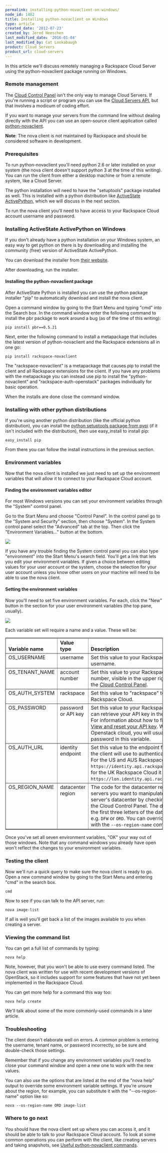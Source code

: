 ```yaml
---
permalink: installing-python-novaclient-on-windows/
node_id: 1482
title: Installing python-novaclient on Windows
type: article
created_date: '2012-07-23'
created_by: Jered Heeschen
last_modified_date: '2016-01-04'
last_modified_by: Cat Lookabaugh
product: Cloud Servers
product_url: cloud-servers
---
```


In this article we'll discuss remotely managing a Rackspace Cloud Server using the python-novaclient package running on Windows.

### Remote management

The [Cloud Control Panel](https://mycloud.rackspace.com) isn't the only way to manage Cloud Servers. If you're running a script or program you can use the [Cloud Servers API](http://developer.rackspace.com/docs/cloud-servers/v2/developer-guide/), but that involves a modicum of coding effort.

If you want to manage your servers from the command line without dealing directly with the API you can use an open-source client application called [python-novaclient](http://pypi.python.org/pypi/python-novaclient/).

**Note**: The nova client is not maintained by Rackspace and should be considered software in development.

### Prerequisites

To run python-novaclient you'll need python 2.6 or later installed on your system (the nova client doesn't support python 3 at the time of this writing).  You can run the client from either a desktop machine or from a remote system, like a Cloud Server.

The python installation will need to have the "setuptools" package installed as well. This is installed with a python distribution like [ActiveState ActivePython](http://www.activestate.com/activepython/downloads), which we will discuss in the next section.

To run the nova client you'll need to have access to your Rackspace Cloud account username and password.

### Installing ActiveState ActivePython on Windows

If you don't already have a python installation on your Windows system, an easy way to get python on there is by downloading and installing the community (free) version of ActiveState ActivePython.

You can download the installer from [their website](http://www.activestate.com/activepython/downloads).

After downloading, run the installer.

#### Installing the python-novaclient package

After ActiveState Python is installed you can use the python package installer "pip" to automatically download and install the nova client.

Open a command window by going to the Start Menu and typing "cmd" into the Search box. In the command window enter the following command to install the pbr package to work around a bug (as of the time of this writing):

    pip install pbr==0.5.21

Next, enter the following command to install a metapackage that includes the latest version of python-novaclient and the Rackspace extensions all in one go:

    pip install rackspace-novaclient

The "rackspace-novaclient" is a metapackage that causes pip to install the client and all Rackspace extensions for the client.  If you have any problems with the metapackage you can instead use pip to install the "python-novaclient" and "rackspace-auth-openstack" packages individually for basic operation.

When the installs are done close the command window.

### Installing with other python distributions

If you're using another python distribution (like the official python distribution), you can install the [python setuptools package from pypi](http://pypi.python.org/pypi/setuptools) (if it isn't included with the distribution), then use easy_install to install pip:

    easy_install pip

From there you can follow the install instructions in the previous section.

### Environment variables

Now that the nova client is installed we just need to set up the environment variables that will allow it to connect to your Rackspace Cloud account.

#### Finding the environment variables editor

For most Windows versions you can set your environment variables through the "System" control panel.

Go to the Start Menu and choose "Control Panel". In the control panel go to the "System and Security" section, then choose "System". In the System control panel select the "Advanced" tab at the top. Then click the "Environment Variables..." button at the bottom.

<img src="http://c8605408.r8.cf2.rackcdn.com/systempanel.png" />

If you have any trouble finding the System control panel you can also type "environment" into the Start Menu's search field.  You'll get a link that lets you edit your environment variables.  If given a choice between editing values for your user account or the system, choose the selection for your user account unless you know other users on your machine will need to be able to use the nova client.

#### Setting the environment variables

Now you'll need to set five environment variables. For each, click the "New" button in the section for your user environment variables (the top pane, usually).

<img src="http://c8605408.r8.cf2.rackcdn.com/envvars.png" />

Each variable set will require a name and a value.  These will be:

<table cellpadding="4" cellspacing="0" summary="" id="reference_1bw_3xy_cg__properties_1bm_kxy_cg" border="1" class="simpletable properties"><tr class="sthead prophead">
<th valign="bottom" align="left" id="d26e245" class="stentry proptypehd">Variable name</th>
<th valign="bottom" align="left" id="d26e248" class="stentry propvaluehd">Value type</th>
<th valign="bottom" align="left" id="d26e251" class="stentry propdeschd">Description</th>
</tr><tr class="strow property">
<td valign="top" headers="d26e245" class="stentry proptype">OS_USERNAME</td>
<td valign="top" headers="d26e248" class="stentry propvalue">username</td>
<td valign="top" headers="d26e251" class="stentry propdesc">Set this value to your Rackspace Cloud account username.</td>
</tr>
<tr class="strow property">
<td valign="top" headers="d26e245" class="stentry proptype">OS_TENANT_NAME</td>
<td valign="top" headers="d26e248" class="stentry propvalue">account number</td>
<td valign="top" headers="d26e251" class="stentry propdesc">Set this value to your Rackspace Cloud account number, visible in the upper right when logged in to the <a href="https://mycloud.rackspace.com">Cloud Control Panel</a>.</td>
</tr>
<tr class="strow property">
<td valign="top" headers="d26e245" class="stentry proptype">OS_AUTH_SYSTEM</td>
<td valign="top" headers="d26e248" class="stentry propvalue">rackspace</td>
<td valign="top" headers="d26e251" class="stentry propdesc">Set this value to "rackspace" to connect to the Rackspace Cloud.</td>
</tr>
<tr class="strow property">
<td valign="top" headers="d26e245" class="stentry proptype">OS_PASSWORD</td>
<td valign="top" headers="d26e248" class="stentry propvalue">password or API key</td>
<td valign="top" headers="d26e251" class="stentry propdesc">Set this value to your Rackspace Cloud API key. You can retrieve your API key in
          the Cloud Control Panel. For information about how to find your API key, see <a href="/how-to/view-and-reset-your-api-key">View and reset your API key</a>. With a non-Rackspace Openstack cloud, you will usually put the account password in this variable.</td>
</tr>
<tr class="strow property">
<td valign="top" headers="d26e245" class="stentry proptype">OS_AUTH_URL</td>
<td valign="top" headers="d26e248" class="stentry propvalue">identity endpoint</td>
<td valign="top" headers="d26e251" class="stentry propdesc">Set this value to the endpoint for the identity service the client will use to
          authenticate for API operations. For the US and AUS Rackspace Cloud that should be
            <code>https://identity.api.rackspacecloud.com/v2.0/</code>, and for the UK Rackspace
          Cloud it should be <code>https://lon.identity.api.rackspacecloud.com/v2.0/</code>. </td>
</tr>
<tr class="strow property">
<td valign="top" headers="d26e245" class="stentry proptype">OS_REGION_NAME</td>
<td valign="top" headers="d26e248" class="stentry propvalue">datacenter region</td>
<td valign="top" headers="d26e251" class="stentry propdesc">The code for the datacenter region containing the servers you want to manipulate.
          You can check your server's datacenter by checking its details screen in the Cloud Control
          Panel. The datacenter code is just the first three letters of the datacenter's identifier;
          e.g. <code>DFW</code> or <code>ORD</code>. You can override the region setting
          with the <code>--os-region-name</code> command-line option.</td>
</tr>
</table>

Once you've set all seven environment variables, "OK" your way out of those windows.  Note that any command windows you already have open won't reflect the changes to your environment variables.

### Testing the client

Now we'll run a quick query to make sure the nova client is ready to go.  Open a new command window by going to the Start Menu and entering "cmd" in the search box.

    cmd

Now to see if you can talk to the API server, run:

    nova image-list

If all is well you'll get back a list of the images available to you when creating a server.

### Viewing the command list

You can get a full list of commands by typing:

    nova help

Note, however, that you won't be able to use every command listed.  The nova client was written for use with recent development versions of OpenStack, so it includes support for some features that have not yet been implemented in the Rackspace Cloud.

You can get more help for a command this way too:

    nova help create

We'll talk about some of the more commonly-used commands in a later article.

### Troubleshooting

The client doesn't elaborate well on errors.  A common problem is entering the username, tenant name, or password incorrectly, so be sure and double-check those settings.

Remember that if you change any environment variables you'll need to close your command window and open a new one to work with the new values.

You can also use the options that are listed at the end of the "nova help" output to override some environment variable settings.  If you're unsure about the region, for example, you can substitute it with the "--os-region-name" option like so:

    nova --os-region-name ORD image-list

### Where to go next

You should have the nova client set up where you can access it, and it should be able to talk to your Rackspace Cloud account. To look at some common operations you can perform with the client, like creating servers and taking snapshots, see [Useful python-novaclient commands](/how-to/useful-python-novaclient-commands).
